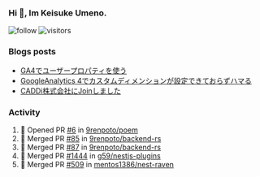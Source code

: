 ### Hi 👋, Im Keisuke Umeno.

<!--
**9renpoto/9renpoto** is a ✨ _special_ ✨ repository because its `README.md` (this file) appears on your GitHub profile.

Here are some ideas to get you started:

- 🔭 I’m currently working on ...
- 🌱 I’m currently learning ...
- 👯 I’m looking to collaborate on ...
- 🤔 I’m looking for help with ...
- 💬 Ask me about ...
- 📫 How to reach me: ...
- 😄 Pronouns: ...
- ⚡ Fun fact: ...
-->

![follow](https://img.shields.io/github/followers/9renpoto?label=Follow&style=social)
![visitors](https://komarev.com/ghpvc/?username=9renpoto&label=Profile%20views&color=0e75b6&style=flat)

### Blogs posts

<!-- BLOG-POST-LIST:START -->
- [GA4でユーザープロパティを使う](https://9renpoto.dev/2021/02/21/google-analytics-4-user-properties/)
- [GoogleAnalytics 4でカスタムディメンションが設定できておらずハマる](https://9renpoto.dev/2021/02/13/google-analytics-4/)
- [CADDi株式会社にJoinしました](https://9renpoto.dev/2020/12/05/join/)
<!-- BLOG-POST-LIST:END -->

### Activity

<!--START_SECTION:activity-->
1. 💪 Opened PR [#6](https://github.com/9renpoto/poem/pull/6) in [9renpoto/poem](https://github.com/9renpoto/poem)
2. 🎉 Merged PR [#85](https://github.com/9renpoto/backend-rs/pull/85) in [9renpoto/backend-rs](https://github.com/9renpoto/backend-rs)
3. 🎉 Merged PR [#87](https://github.com/9renpoto/backend-rs/pull/87) in [9renpoto/backend-rs](https://github.com/9renpoto/backend-rs)
4. 🎉 Merged PR [#1444](https://github.com/g59/nestjs-plugins/pull/1444) in [g59/nestjs-plugins](https://github.com/g59/nestjs-plugins)
5. 🎉 Merged PR [#509](https://github.com/mentos1386/nest-raven/pull/509) in [mentos1386/nest-raven](https://github.com/mentos1386/nest-raven)
<!--END_SECTION:activity-->

<!--START_SECTION:waka-->
<!--END_SECTION:waka-->
